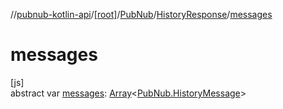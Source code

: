 //[pubnub-kotlin-api](../../../../index.md)/[[root]](../../index.md)/[PubNub](../index.md)/[HistoryResponse](index.md)/[messages](messages.md)

# messages

[js]\
abstract var [messages](messages.md): [Array](https://kotlinlang.org/api/core/kotlin-stdlib/kotlin/-array/index.html)&lt;[PubNub.HistoryMessage](../-history-message/index.md)&gt;

